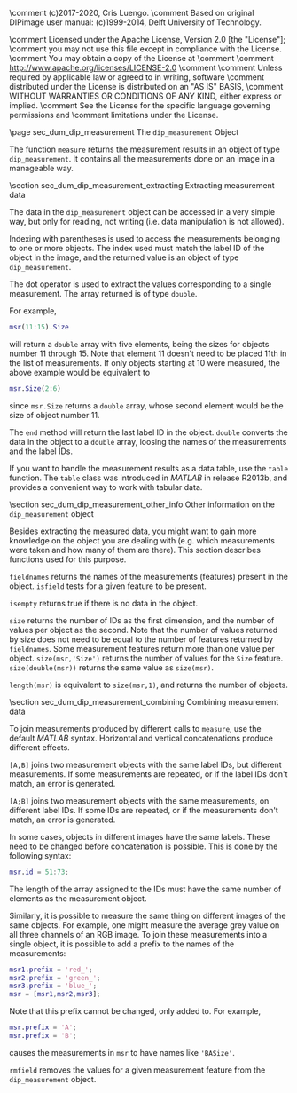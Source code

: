 \comment (c)2017-2020, Cris Luengo.
\comment Based on original DIPimage user manual: (c)1999-2014, Delft University of Technology.

\comment Licensed under the Apache License, Version 2.0 [the "License"];
\comment you may not use this file except in compliance with the License.
\comment You may obtain a copy of the License at
\comment
\comment    http://www.apache.org/licenses/LICENSE-2.0
\comment
\comment Unless required by applicable law or agreed to in writing, software
\comment distributed under the License is distributed on an "AS IS" BASIS,
\comment WITHOUT WARRANTIES OR CONDITIONS OF ANY KIND, either express or implied.
\comment See the License for the specific language governing permissions and
\comment limitations under the License.


\page sec_dum_dip_measurement The `dip_measurement` Object

The function `measure` returns the measurement results in an object of type
`dip_measurement`. It contains all the measurements done on an image in a
manageable way.

\section sec_dum_dip_measurement_extracting Extracting measurement data

The data in the `dip_measurement` object can be accessed in a very
simple way, but only for reading, not writing (i.e. data manipulation is
not allowed).

Indexing with parentheses is used to access the measurements belonging
to one or more objects. The index used must match the label ID of the
object in the image, and the returned value is an object of type
`dip_measurement`.

The dot operator is used to extract the values corresponding to a single
measurement. The array returned is of type `double`.

For example,

```matlab
msr(11:15).Size
```

will return a `double` array with five elements, being the sizes for
objects number 11 through 15. Note that element 11 doesn't need to be
placed 11th in the list of measurements. If only objects starting at 10
were measured, the above example would be equivalent to

```matlab
msr.Size(2:6)
```

since `msr.Size` returns a `double` array, whose second element would be
the size of object number 11.

The `end` method will return the last label ID in the object. `double`
converts the data in the object to a `double` array, loosing the names
of the measurements and the label IDs.

If you want to handle the measurement results as a data table, use the
`table` function. The `table` class was introduced in *MATLAB* in release
R2013b, and provides a convenient way to work with tabular data.

\section sec_dum_dip_measurement_other_info Other information on the `dip_measurement` object

Besides extracting the measured data, you might want to gain more
knowledge on the object you are dealing with (e.g. which measurements
were taken and how many of them are there). This section describes
functions used for this purpose.

`fieldnames` returns the names of the measurements (features) present
in the object. `isfield` tests for a given feature to be present.

`isempty` returns true if there is no data in the object.

`size` returns the number of IDs as the first dimension, and the number
of values per object as the second. Note that the number of values
returned by size does not need to be equal to the number of features
returned by `fieldnames`. Some measurement features return more than one
value per object. `size(msr,'Size')` returns the number of values for the
`Size` feature. `size(double(msr))` returns the same value as `size(msr)`.

`length(msr)` is equivalent to `size(msr,1)`, and returns the number of
objects.

\section sec_dum_dip_measurement_combining Combining measurement data

To join measurements produced by different calls to `measure`, use the
default *MATLAB* syntax. Horizontal and vertical concatenations produce
different effects.

`[A,B]` joins two measurement objects with the same label IDs, but
different measurements. If some measurements are repeated, or if the
label IDs don't match, an error is generated.

`[A;B]` joins two measurement objects with the same measurements, on
different label IDs. If some IDs are repeated, or if the measurements
don't match, an error is generated.

In some cases, objects in different images have the same labels. These
need to be changed before concatenation is possible. This is done by the
following syntax:

```matlab
msr.id = 51:73;
```

The length of the array assigned to the IDs must have the same number of
elements as the measurement object.

Similarly, it is possible to measure the same thing on different images
of the same objects. For example, one might measure the average grey
value on all three channels of an RGB image. To join these measurements
into a single object, it is possible to add a prefix to the names of the
measurements:

```matlab
msr1.prefix = 'red_';
msr2.prefix = 'green_';
msr3.prefix = 'blue_';
msr = [msr1,msr2,msr3];
```

Note that this prefix cannot be changed, only added to. For example,

```matlab
msr.prefix = 'A';
msr.prefix = 'B';
```

causes the measurements in `msr` to have names like `'BASize'`.

`rmfield` removes the values for a given measurement feature from the
`dip_measurement` object.
